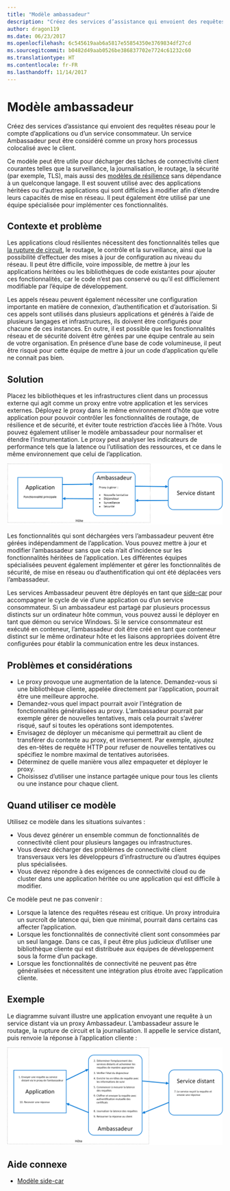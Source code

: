 ```yaml
---
title: "Modèle ambassadeur"
description: "Créez des services d’assistance qui envoient des requêtes réseau pour le compte d’applications ou d’un service consommateur."
author: dragon119
ms.date: 06/23/2017
ms.openlocfilehash: 6c545619aab6a5817e55854350e3769834df27cd
ms.sourcegitcommit: b0482d49aab0526be386837702e7724c61232c60
ms.translationtype: HT
ms.contentlocale: fr-FR
ms.lasthandoff: 11/14/2017
---
```

# <a name="ambassador-pattern"></a>Modèle ambassadeur

Créez des services d’assistance qui envoient des requêtes réseau pour le compte d’applications ou d’un service consommateur. Un service Ambassadeur peut être considéré comme un proxy hors processus colocalisé avec le client.

Ce modèle peut être utile pour décharger des tâches de connectivité client courantes telles que la surveillance, la journalisation, le routage, la sécurité (par exemple, TLS), mais aussi des [modèles de résilience][resiliency-patterns] sans dépendance à un quelconque langage. Il est souvent utilisé avec des applications héritées ou d’autres applications qui sont difficiles à modifier afin d’étendre leurs capacités de mise en réseau. Il peut également être utilisé par une équipe spécialisée pour implémenter ces fonctionnalités.

## <a name="context-and-problem"></a>Contexte et problème

Les applications cloud résilientes nécessitent des fonctionnalités telles que [la rupture de circuit][circuit-breaker], le routage, le contrôle et la surveillance, ainsi que la possibilité d’effectuer des mises à jour de configuration au niveau du réseau. Il peut être difficile, voire impossible, de mettre à jour les applications héritées ou les bibliothèques de code existantes pour ajouter ces fonctionnalités, car le code n’est pas conservé ou qu’il est difficilement modifiable par l’équipe de développement.

Les appels réseau peuvent également nécessiter une configuration importante en matière de connexion, d’authentification et d’autorisation. Si ces appels sont utilisés dans plusieurs applications et générés à l’aide de plusieurs langages et infrastructures, ils doivent être configurés pour chacune de ces instances. En outre, il est possible que les fonctionnalités réseau et de sécurité doivent être gérées par une équipe centrale au sein de votre organisation. En présence d’une base de code volumineuse, il peut être risqué pour cette équipe de mettre à jour un code d’application qu’elle ne connait pas bien.

## <a name="solution"></a>Solution

Placez les bibliothèques et les infrastructures client dans un processus externe qui agit comme un proxy entre votre application et les services externes. Déployez le proxy dans le même environnement d’hôte que votre application pour pouvoir contrôler les fonctionnalités de routage, de résilience et de sécurité, et éviter toute restriction d’accès liée à l’hôte. Vous pouvez également utiliser le modèle ambassadeur pour normaliser et étendre l’instrumentation. Le proxy peut analyser les indicateurs de performance tels que la latence ou l’utilisation des ressources, et ce dans le même environnement que celui de l’application.

![](./_images/ambassador.png)

Les fonctionnalités qui sont déchargées vers l’ambassadeur peuvent être gérées indépendamment de l’application. Vous pouvez mettre à jour et modifier l’ambassadeur sans que cela n’ait d’incidence sur les fonctionnalités héritées de l’application. Les différentes équipes spécialisées peuvent également implémenter et gérer les fonctionnalités de sécurité, de mise en réseau ou d’authentification qui ont été déplacées vers l’ambassadeur.

Les services Ambassadeur peuvent être déployés en tant que [side-car][sidecar] pour accompagner le cycle de vie d’une application ou d’un service consommateur. Si un ambassadeur est partagé par plusieurs processus distincts sur un ordinateur hôte commun, vous pouvez aussi le déployer en tant que démon ou service Windows. Si le service consommateur est exécuté en conteneur, l’ambassadeur doit être créé en tant que conteneur distinct sur le même ordinateur hôte et les liaisons appropriées doivent être configurées pour établir la communication entre les deux instances.

## <a name="issues-and-considerations"></a>Problèmes et considérations

- Le proxy provoque une augmentation de la latence. Demandez-vous si une bibliothèque cliente, appelée directement par l’application, pourrait être une meilleure approche.
- Demandez-vous quel impact pourrait avoir l’intégration de fonctionnalités généralisées au proxy. L’ambassadeur pourrait par exemple gérer de nouvelles tentatives, mais cela pourrait s’avérer risqué, sauf si toutes les opérations sont idempotentes.
- Envisagez de déployer un mécanisme qui permettrait au client de transférer du contexte au proxy, et inversement. Par exemple, ajoutez des en-têtes de requête HTTP pour refuser de nouvelles tentatives ou spécifiez le nombre maximal de tentatives autorisées.
- Déterminez de quelle manière vous allez empaqueter et déployer le proxy.
- Choisissez d’utiliser une instance partagée unique pour tous les clients ou une instance pour chaque client.

## <a name="when-to-use-this-pattern"></a>Quand utiliser ce modèle

Utilisez ce modèle dans les situations suivantes :

- Vous devez générer un ensemble commun de fonctionnalités de connectivité client pour plusieurs langages ou infrastructures.
- Vous devez décharger des problèmes de connectivité client transversaux vers les développeurs d’infrastructure ou d’autres équipes plus spécialisées.
- Vous devez répondre à des exigences de connectivité cloud ou de cluster dans une application héritée ou une application qui est difficile à modifier.

Ce modèle peut ne pas convenir :

- Lorsque la latence des requêtes réseau est critique. Un proxy introduira un surcroît de latence qui, bien que minimal, pourrait dans certains cas affecter l’application.
- Lorsque les fonctionnalités de connectivité client sont consommées par un seul langage. Dans ce cas, il peut être plus judicieux d’utiliser une bibliothèque cliente qui est distribuée aux équipes de développement sous la forme d’un package.
- Lorsque les fonctionnalités de connectivité ne peuvent pas être généralisées et nécessitent une intégration plus étroite avec l’application cliente.

## <a name="example"></a>Exemple

Le diagramme suivant illustre une application envoyant une requête à un service distant via un proxy Ambassadeur. L’ambassadeur assure le routage, la rupture de circuit et la journalisation. Il appelle le service distant, puis renvoie la réponse à l’application cliente :

![](./_images/ambassador-example.png) 

## <a name="related-guidance"></a>Aide connexe

- [Modèle side-car](./sidecar.md)

<!-- links -->

[circuit-breaker]: ./circuit-breaker.md
[resiliency-patterns]: ./category/resiliency.md
[sidecar]: ./sidecar.md
